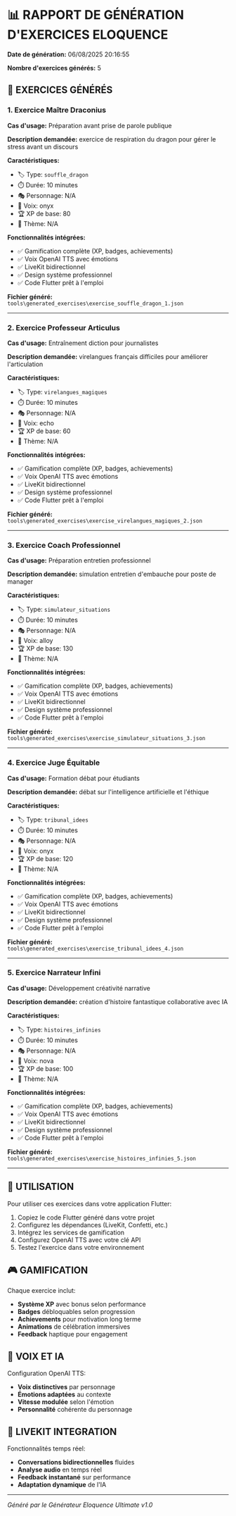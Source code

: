 # 📊 RAPPORT DE GÉNÉRATION D'EXERCICES ELOQUENCE

**Date de génération:** 06/08/2025 20:16:55

**Nombre d'exercices générés:** 5

## 🎯 EXERCICES GÉNÉRÉS

### 1. Exercice Maître Draconius

**Cas d'usage:** Préparation avant prise de parole publique

**Description demandée:** exercice de respiration du dragon pour gérer le stress avant un discours

**Caractéristiques:**
- 🏷️ Type: `souffle_dragon`
- ⏱️ Durée: 10 minutes
- 🎭 Personnage: N/A
- 🎵 Voix: onyx
- 🏆 XP de base: 80
- 🎨 Thème: N/A

**Fonctionnalités intégrées:**
- ✅ Gamification complète (XP, badges, achievements)
- ✅ Voix OpenAI TTS avec émotions
- ✅ LiveKit bidirectionnel
- ✅ Design système professionnel
- ✅ Code Flutter prêt à l'emploi

**Fichier généré:** `tools\generated_exercises\exercise_souffle_dragon_1.json`

---

### 2. Exercice Professeur Articulus

**Cas d'usage:** Entraînement diction pour journalistes

**Description demandée:** virelangues français difficiles pour améliorer l'articulation

**Caractéristiques:**
- 🏷️ Type: `virelangues_magiques`
- ⏱️ Durée: 10 minutes
- 🎭 Personnage: N/A
- 🎵 Voix: echo
- 🏆 XP de base: 60
- 🎨 Thème: N/A

**Fonctionnalités intégrées:**
- ✅ Gamification complète (XP, badges, achievements)
- ✅ Voix OpenAI TTS avec émotions
- ✅ LiveKit bidirectionnel
- ✅ Design système professionnel
- ✅ Code Flutter prêt à l'emploi

**Fichier généré:** `tools\generated_exercises\exercise_virelangues_magiques_2.json`

---

### 3. Exercice Coach Professionnel

**Cas d'usage:** Préparation entretien professionnel

**Description demandée:** simulation entretien d'embauche pour poste de manager

**Caractéristiques:**
- 🏷️ Type: `simulateur_situations`
- ⏱️ Durée: 10 minutes
- 🎭 Personnage: N/A
- 🎵 Voix: alloy
- 🏆 XP de base: 130
- 🎨 Thème: N/A

**Fonctionnalités intégrées:**
- ✅ Gamification complète (XP, badges, achievements)
- ✅ Voix OpenAI TTS avec émotions
- ✅ LiveKit bidirectionnel
- ✅ Design système professionnel
- ✅ Code Flutter prêt à l'emploi

**Fichier généré:** `tools\generated_exercises\exercise_simulateur_situations_3.json`

---

### 4. Exercice Juge Équitable

**Cas d'usage:** Formation débat pour étudiants

**Description demandée:** débat sur l'intelligence artificielle et l'éthique

**Caractéristiques:**
- 🏷️ Type: `tribunal_idees`
- ⏱️ Durée: 10 minutes
- 🎭 Personnage: N/A
- 🎵 Voix: onyx
- 🏆 XP de base: 120
- 🎨 Thème: N/A

**Fonctionnalités intégrées:**
- ✅ Gamification complète (XP, badges, achievements)
- ✅ Voix OpenAI TTS avec émotions
- ✅ LiveKit bidirectionnel
- ✅ Design système professionnel
- ✅ Code Flutter prêt à l'emploi

**Fichier généré:** `tools\generated_exercises\exercise_tribunal_idees_4.json`

---

### 5. Exercice Narrateur Infini

**Cas d'usage:** Développement créativité narrative

**Description demandée:** création d'histoire fantastique collaborative avec IA

**Caractéristiques:**
- 🏷️ Type: `histoires_infinies`
- ⏱️ Durée: 10 minutes
- 🎭 Personnage: N/A
- 🎵 Voix: nova
- 🏆 XP de base: 100
- 🎨 Thème: N/A

**Fonctionnalités intégrées:**
- ✅ Gamification complète (XP, badges, achievements)
- ✅ Voix OpenAI TTS avec émotions
- ✅ LiveKit bidirectionnel
- ✅ Design système professionnel
- ✅ Code Flutter prêt à l'emploi

**Fichier généré:** `tools\generated_exercises\exercise_histoires_infinies_5.json`

---

## 🚀 UTILISATION

Pour utiliser ces exercices dans votre application Flutter:

1. Copiez le code Flutter généré dans votre projet
2. Configurez les dépendances (LiveKit, Confetti, etc.)
3. Intégrez les services de gamification
4. Configurez OpenAI TTS avec votre clé API
5. Testez l'exercice dans votre environnement

## 🎮 GAMIFICATION

Chaque exercice inclut:
- **Système XP** avec bonus selon performance
- **Badges** débloquables selon progression
- **Achievements** pour motivation long terme
- **Animations** de célébration immersives
- **Feedback** haptique pour engagement

## 🎵 VOIX ET IA

Configuration OpenAI TTS:
- **Voix distinctives** par personnage
- **Émotions adaptées** au contexte
- **Vitesse modulée** selon l'émotion
- **Personnalité** cohérente du personnage

## 📡 LIVEKIT INTEGRATION

Fonctionnalités temps réel:
- **Conversations bidirectionnelles** fluides
- **Analyse audio** en temps réel
- **Feedback instantané** sur performance
- **Adaptation dynamique** de l'IA

---

*Généré par le Générateur Eloquence Ultimate v1.0*
